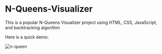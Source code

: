 # N-Queens-Visualizer
This is a popular N-Queens Visualizer project using HTML, CSS, JavaScript, and backtracking algorithm

Here is a quick demo:

![n-queen](https://github.com/prashantsah567/N-Queens-Visualizer/assets/82275480/d2637666-f1eb-45ec-9fa8-d3f1c0bd94b5)

